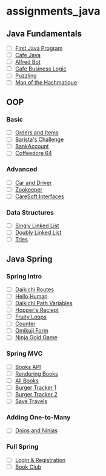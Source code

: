 # assignments_java

## Java Fundamentals

- [ ] [First Java Program](fundamentals/firstJavaProgram/README.md)
- [ ] [Cafe Java](fundamentals/cafeJava/README.md)
- [ ] [Alfred Bot](fundamentals/alfredBot/README.md)
- [ ] [Cafe Business Logic](fundamentals/cafeBusinessLogic/README.md)
- [ ] [Puzzling](fundamentals/puzzling/README.md)
- [ ] [Map of the Hashmatique](fundamentals/mapHashmatique/README.md)

## OOP

### Basic

- [ ] [Orders and Items](oop/oopBasic/ordersAndItems/README.md)
- [ ] [Barista's Challenge](oop/oopBasic/baristasChallenge/README.md)
- [ ] [BankAccount](oop/oopBasic/bankAccount/README.md)
- [ ] [Coffeedore 64](oop/oopBasic/coffeedore64/README.md)

### Advanced

- [ ] [Car and Driver](oop/oopAdvanced/carAndDriver/README.md)
- [ ] [Zookeeper](oop/oopAdvanced/zookeeper/README.md)
- [ ] [CareSoft Interfaces](oop/oopAdvanced/careSoftInterfaces/README.md)

### Data Structures

- [ ] [Singly Linked List](oop/dataStructures/SLL/README.md)
- [ ] [Doubly Linked List](oop/dataStructures/DLL/README.md)
- [ ] [Tries](oop/dataStructures/Tries/README.md)

## Java Spring

### Spring Intro

- [ ] [Daikichi Routes](spring/springIntro/daikichiroutes/README.md)
- [ ] [Hello Human](spring/springIntro/hellohuman/README.md)
- [ ] [Daikichi Path Variables](spring/springIntro/daikichipathvariables/README.md)
- [ ] [Hopper's Reciept](spring/springIntro/hoppersreceipt/README.md)
- [ ] [Fruity Loops](spring/springIntro/fruityloops/README.md)
- [ ] [Counter](spring/springIntro/counter/README.md)
- [ ] [Omikuji Form](spring/springIntro/omikujiform/README.md)
- [ ] [Ninja Gold Game](spring/springIntro/ninjagoldgame/README.md)

### Spring MVC

- [ ] [Books API](spring/springMVC/booksapi/README.md)
- [ ] [Rendering Books](spring/springMVC/renderingbooks/README.md)
- [ ] [All Books]()
- [ ] [Burger Tracker 1]()
- [ ] [Burger Tracker 2]()
- [ ] [Save Travels]()

### Adding One-to-Many

- [ ] [Dojos and Ninjas]()

### Full Spring 

- [ ] [Login & Registration]()
- [ ] [Book Club]()